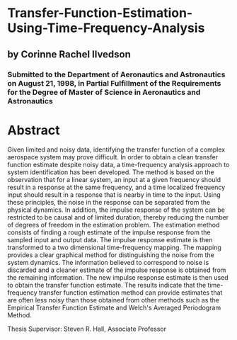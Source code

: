 # Transfer-Function-Estimation-Using-Time-Frequency-Analysis
## by Corinne Rachel Ilvedson

### Submitted to the Department of Aeronautics and Astronautics on August 21, 1998, in Partial Fulfillment of the Requirements for the Degree of Master of Science in Aeronautics and Astronautics

# Abstract
Given limited and noisy data, identifying the transfer function of a complex aerospace system may prove difficult. In order to obtain a clean transfer function estimate despite noisy data, a time-frequency analysis approach to system identification has been developed. The method is based on the observation that for a linear system, an input at a given frequency should result in a response at the same frequency, and a time localized frequency input should result in a response that is nearby in time to the input. Using these principles, the noise in the response can be separated from the physical dynamics. In addition, the impulse response of the system can be restricted to be causal and of limited duration, thereby reducing the number of degrees of freedom in the estimation problem. The estimation method consists of finding a rough estimate of the impulse response from the sampled input and output data. The impulse response estimate is then transformed to a two dimensional time-frequency mapping. The mapping provides a clear graphical method for distinguishing the noise from the system dynamics. The information believed to correspond to noise is discarded and a cleaner estimate of the impulse response is obtained from the remaining information. The new impulse response estimate is then used to obtain the transfer function estimate. The results indicate that the time-frequency transfer function estimation method can provide estimates that are often less noisy than those obtained from other methods such as the Empirical Transfer Function Estimate and Welch's Averaged Periodogram Method.

Thesis Supervisor: Steven R. Hall, Associate Professor
